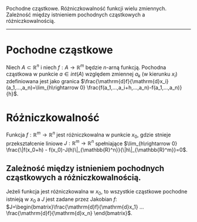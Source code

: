 Pochodne cząstkowe. Różniczkowalność funkcji wielu zmiennych. Zależność
między istnieniem pochodnych cząstkowych a różniczkowalnością.

---

# Pochodne cząstkowe
Niech $A\subset \mathbb{R}^n$ i niech $f:A\rightarrow \mathbb{R}^m$ będzie $n$-arną funkcją. Pochodna cząstkowa w punkcie $a\in int(A)$ względem zmiennej $a_k$ (w kierunku $x_i$) zdefiniowana jest jako granica 
$\frac{\mathrm{d}f}{\mathrm{d}x_i}(a_1,...,a_n)=\lim_{h\rightarrow 0} \frac{f(a_1,...,a_i+h,...,a_n)-f(a_1,...,a_n)}{h}$.

# Różniczkowalność
Funkcja $f:\mathbb{R}^m\rightarrow \mathbb{R}^n$ jest różniczkowalna w punkcie $x_0$, gdzie stnieje przekształcenie liniowe $J:\mathbb{R}^m\rightarrow \mathbb{R}^n$ spełniające
$\lim_{h\rightarrow 0} \frac{\|f(x_0+h) - f(x_0)-J(h)\|_{\mathbb{R}^n}}{\|h\|_{\mathbb{R}^m}}=0$.

## Zależność między istnieniem pochodnych cząstkowych a różniczkowalnością.
Jeżeli funkcja jest różniczkowalna w $x_0$, to wszystkie cząstkowe pochodne istnieją w $x_0$ a $J$ jest zadane przez Jakobian $f$:
$J=\begin{bmatrix}\frac{\mathrm{d}f}{\mathrm{d}x_1} ... \frac{\mathrm{d}f}{\mathrm{d}x_n}  \end{bmatrix}$.


